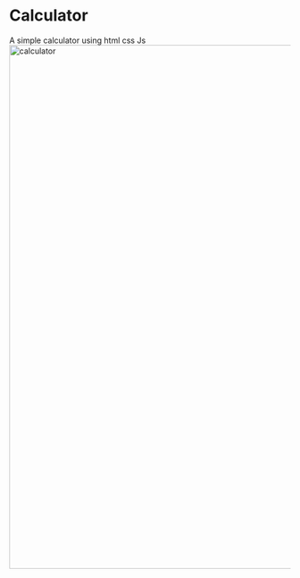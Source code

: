 # Calculator
A simple calculator using html css Js
<img width="938" alt="calculator" src="https://user-images.githubusercontent.com/62395686/147371103-3fb5b1e7-f36c-47aa-bac9-6c77cc0b1f3c.PNG">

